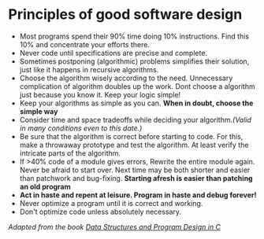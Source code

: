 # Principles of good software design
- Most programs spend their 90% time doing 10% instructions. Find this 10% and concentrate your efforts there.
- Never code until specifications are precise and complete. 
- Sometimes postponing (algorithmic) problems simplifies their solution, just like it happens in recursive algorithms.
- Choose the algorithm wisely according to the need. Unnecessary complication of algorithm doubles up the work. Dont choose a algorithm just because you know it. Keep your logic simple!
- Keep your algorithms as simple as you can. **When in doubt, choose the simple way**
- Consider time and space tradeoffs while deciding your algorithm.*(Valid in many conditions even to this date.)*
- Be sure that the algorithm is correct before starting to code. For this, make a throwaway prototype and test the algorithm. At least verify the intricate parts of the algorithm.
- If >40% code of a module gives errors, Rewrite the entire module again. Never be afraid to start over. Next time may be both shorter and easier than patchwork and bug-fixing. **Starting afresh is easier than patching an old program**
- **Act in haste and repent at leisure. Program in haste and debug forever!**
- Never optimize a program until it is correct and working.
- Don't optimize code unless absolutely necessary.

_Adapted from the book [Data Structures and Program Design in C](https://www.amazon.in/Data-Structures-Program-Design-2e/dp/8177584235)_

